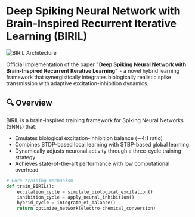 # Deep Spiking Neural Network with Brain-Inspired Recurrent Iterative Learning (BIRIL)

![BIRIL Architecture](https://via.placeholder.com/800x400?text=BIRIL+Architecture+Diagram)

Official implementation of the paper **"Deep Spiking Neural Network with Brain-Inspired Recurrent Iterative Learning"** - a novel hybrid learning framework that synergistically integrates biologically realistic spike transmission with adaptive excitation-inhibition dynamics.

## 🔍 Overview

BIRIL is a brain-inspired training framework for Spiking Neural Networks (SNNs) that:
- Emulates biological excitation-inhibition balance (∼4:1 ratio)
- Combines STDP-based local learning with STBP-based global learning
- Dynamically adjusts neuronal activity through a three-cycle training strategy
- Achieves state-of-the-art performance with low computational overhead

```python
# Core training mechanism
def train_BIRIL():
    excitation_cycle = simulate_biological_excitation()
    inhibition_cycle = apply_neural_inhibition()
    hybrid_cycle = integrate_ei_balance()
    return optimize_network(electro-chemical_conversion)
